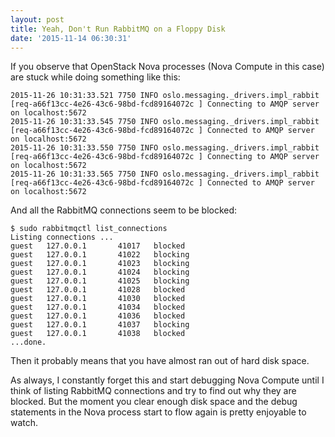 ```yaml
---
layout: post
title: Yeah, Don't Run RabbitMQ on a Floppy Disk
date: '2015-11-14 06:30:31'
---
```

If you observe that OpenStack Nova processes (Nova Compute in this case) are stuck while doing something like this:

    2015-11-26 10:31:33.521 7750 INFO oslo.messaging._drivers.impl_rabbit [req-a66f13cc-4e26-43c6-98bd-fcd89164072c ] Connecting to AMQP server on localhost:5672
    2015-11-26 10:31:33.545 7750 INFO oslo.messaging._drivers.impl_rabbit [req-a66f13cc-4e26-43c6-98bd-fcd89164072c ] Connected to AMQP server on localhost:5672
    2015-11-26 10:31:33.550 7750 INFO oslo.messaging._drivers.impl_rabbit [req-a66f13cc-4e26-43c6-98bd-fcd89164072c ] Connecting to AMQP server on localhost:5672
    2015-11-26 10:31:33.565 7750 INFO oslo.messaging._drivers.impl_rabbit [req-a66f13cc-4e26-43c6-98bd-fcd89164072c ] Connected to AMQP server on localhost:5672

And all the RabbitMQ connections seem to be blocked:

    $ sudo rabbitmqctl list_connections
    Listing connections ...
    guest   127.0.0.1       41017   blocked
    guest   127.0.0.1       41022   blocking
    guest   127.0.0.1       41023   blocking
    guest   127.0.0.1       41024   blocking
    guest   127.0.0.1       41025   blocking
    guest   127.0.0.1       41028   blocked
    guest   127.0.0.1       41030   blocked
    guest   127.0.0.1       41034   blocked
    guest   127.0.0.1       41036   blocked
    guest   127.0.0.1       41037   blocking
    guest   127.0.0.1       41038   blocked
    ...done.

Then it probably means that you have almost ran out of hard disk space.

As always, I constantly forget this and start debugging Nova Compute until I think of listing RabbitMQ connections and try to find out why they are blocked. But the moment you clear enough disk space and the debug statements in the Nova process start to flow again is pretty enjoyable to watch.
